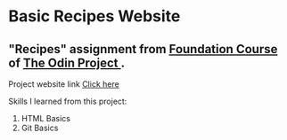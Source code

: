 # Basic Recipes Website

## "Recipes" assignment from <a href ="https://www.theodinproject.com/paths/foundations/courses/foundations/lessons/recipes"> Foundation Course </a> of <a href ="https://www.theodinproject.com/about"> The Odin Project </a>.

Project website link <a href ="https://manish5121.github.io/odin-recipes/index.html"> Click here </a>

Skills I learned from this project:
1. HTML Basics
2. Git Basics